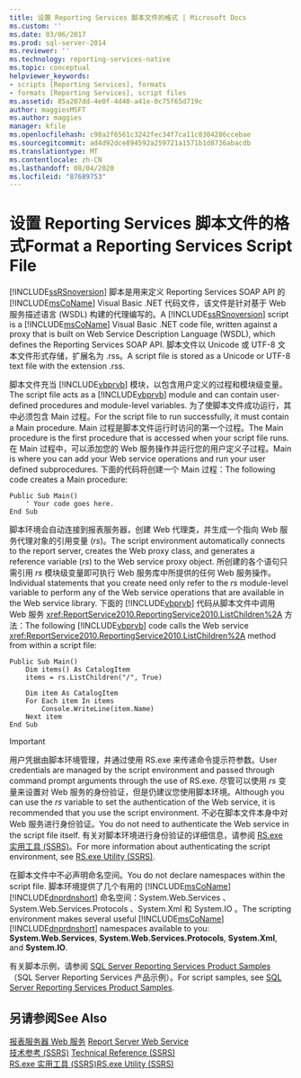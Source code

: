 ```yaml
---
title: 设置 Reporting Services 脚本文件的格式 | Microsoft Docs
ms.custom: ''
ms.date: 03/06/2017
ms.prod: sql-server-2014
ms.reviewer: ''
ms.technology: reporting-services-native
ms.topic: conceptual
helpviewer_keywords:
- scripts [Reporting Services], formats
- formats [Reporting Services], script files
ms.assetid: 85a207dd-4e0f-4d40-a41e-0c75f65d719c
author: maggiesMSFT
ms.author: maggies
manager: kfile
ms.openlocfilehash: c98a2f6561c3242fec34f7ca11c8304286ccebae
ms.sourcegitcommit: ad4d92dce894592a259721a1571b1d8736abacdb
ms.translationtype: MT
ms.contentlocale: zh-CN
ms.lasthandoff: 08/04/2020
ms.locfileid: "87689753"
---
```

# <a name="format-a-reporting-services-script-file"></a><span data-ttu-id="cc1dc-102">设置 Reporting Services 脚本文件的格式</span><span class="sxs-lookup"><span data-stu-id="cc1dc-102">Format a Reporting Services Script File</span></span>
  <span data-ttu-id="cc1dc-103">[!INCLUDE[ssRSnoversion](../../includes/ssrsnoversion-md.md)] 脚本是用来定义 Reporting Services SOAP API 的 [!INCLUDE[msCoName](../../includes/msconame-md.md)] Visual Basic .NET 代码文件，该文件是针对基于 Web 服务描述语言 (WSDL) 构建的代理编写的。</span><span class="sxs-lookup"><span data-stu-id="cc1dc-103">A [!INCLUDE[ssRSnoversion](../../includes/ssrsnoversion-md.md)] script is a [!INCLUDE[msCoName](../../includes/msconame-md.md)] Visual Basic .NET code file, written against a proxy that is built on Web Service Description Language (WSDL), which defines the Reporting Services SOAP API.</span></span> <span data-ttu-id="cc1dc-104">脚本文件以 Unicode 或 UTF-8 文本文件形式存储，扩展名为 .rss。</span><span class="sxs-lookup"><span data-stu-id="cc1dc-104">A script file is stored as a Unicode or UTF-8 text file with the extension .rss.</span></span>  
  
 <span data-ttu-id="cc1dc-105">脚本文件充当 [!INCLUDE[vbprvb](../../includes/vbprvb-md.md)] 模块，以包含用户定义的过程和模块级变量。</span><span class="sxs-lookup"><span data-stu-id="cc1dc-105">The script file acts as a [!INCLUDE[vbprvb](../../includes/vbprvb-md.md)] module and can contain user-defined procedures and module-level variables.</span></span> <span data-ttu-id="cc1dc-106">为了使脚本文件成功运行，其中必须包含 Main 过程。</span><span class="sxs-lookup"><span data-stu-id="cc1dc-106">For the script file to run successfully, it must contain a Main procedure.</span></span> <span data-ttu-id="cc1dc-107">Main 过程是脚本文件运行时访问的第一个过程。</span><span class="sxs-lookup"><span data-stu-id="cc1dc-107">The Main procedure is the first procedure that is accessed when your script file runs.</span></span> <span data-ttu-id="cc1dc-108">在 Main 过程中，可以添加您的 Web 服务操作并运行您的用户定义子过程。</span><span class="sxs-lookup"><span data-stu-id="cc1dc-108">Main is where you can add your Web service operations and run your user defined subprocedures.</span></span> <span data-ttu-id="cc1dc-109">下面的代码将创建一个 Main 过程：</span><span class="sxs-lookup"><span data-stu-id="cc1dc-109">The following code creates a Main procedure:</span></span>  
  
```  
Public Sub Main()  
    ' Your code goes here.  
End Sub  
```  
  
 <span data-ttu-id="cc1dc-110">脚本环境会自动连接到报表服务器，创建 Web 代理类，并生成一个指向 Web 服务代理对象的引用变量 (*rs*)。</span><span class="sxs-lookup"><span data-stu-id="cc1dc-110">The script environment automatically connects to the report server, creates the Web proxy class, and generates a reference variable (*rs*) to the Web service proxy object.</span></span> <span data-ttu-id="cc1dc-111">所创建的各个语句只需引用 *rs* 模块级变量即可执行 Web 服务库中所提供的任何 Web 服务操作。</span><span class="sxs-lookup"><span data-stu-id="cc1dc-111">Individual statements that you create need only refer to the *rs* module-level variable to perform any of the Web service operations that are available in the Web service library.</span></span> <span data-ttu-id="cc1dc-112">下面的 [!INCLUDE[vbprvb](../../includes/vbprvb-md.md)] 代码从脚本文件中调用 Web 服务 <xref:ReportService2010.ReportingService2010.ListChildren%2A> 方法：</span><span class="sxs-lookup"><span data-stu-id="cc1dc-112">The following [!INCLUDE[vbprvb](../../includes/vbprvb-md.md)] code calls the Web service <xref:ReportService2010.ReportingService2010.ListChildren%2A> method from within a script file:</span></span>  
  
```  
Public Sub Main()  
    Dim items() As CatalogItem  
    items = rs.ListChildren("/", True)  
  
    Dim item As CatalogItem  
    For Each item In items  
        Console.WriteLine(item.Name)  
    Next item  
End Sub   
```  
  
> [!IMPORTANT]  
>  <span data-ttu-id="cc1dc-113">用户凭据由脚本环境管理，并通过使用 RS.exe 来传递命令提示符参数。</span><span class="sxs-lookup"><span data-stu-id="cc1dc-113">User credentials are managed by the script environment and passed through command prompt arguments through the use of RS.exe.</span></span> <span data-ttu-id="cc1dc-114">尽管可以使用 *rs* 变量来设置对 Web 服务的身份验证，但是仍建议您使用脚本环境。</span><span class="sxs-lookup"><span data-stu-id="cc1dc-114">Although you can use the *rs* variable to set the authentication of the Web service, it is recommended that you use the script environment.</span></span> <span data-ttu-id="cc1dc-115">不必在脚本文件本身中对 Web 服务进行身份验证。</span><span class="sxs-lookup"><span data-stu-id="cc1dc-115">You do not need to authenticate the Web service in the script file itself.</span></span> <span data-ttu-id="cc1dc-116">有关对脚本环境进行身份验证的详细信息，请参阅 [RS.exe 实用工具 (SSRS)](rs-exe-utility-ssrs.md)。</span><span class="sxs-lookup"><span data-stu-id="cc1dc-116">For more information about authenticating the script environment, see [RS.exe Utility &#40;SSRS&#41;](rs-exe-utility-ssrs.md).</span></span>  
  
 <span data-ttu-id="cc1dc-117">在脚本文件中不必声明命名空间。</span><span class="sxs-lookup"><span data-stu-id="cc1dc-117">You do not declare namespaces within the script file.</span></span> <span data-ttu-id="cc1dc-118">脚本环境提供了几个有用的 [!INCLUDE[msCoName](../../includes/msconame-md.md)] [!INCLUDE[dnprdnshort](../../includes/dnprdnshort-md.md)] 命名空间：System.Web.Services  、System.Web.Services.Protocols  、System.Xml  和 System.IO  。</span><span class="sxs-lookup"><span data-stu-id="cc1dc-118">The scripting environment makes several useful [!INCLUDE[msCoName](../../includes/msconame-md.md)] [!INCLUDE[dnprdnshort](../../includes/dnprdnshort-md.md)] namespaces available to you: **System.Web.Services**, **System.Web.Services.Protocols**, **System.Xml**, and **System.IO**.</span></span>  
  
 <span data-ttu-id="cc1dc-119">有关脚本示例，请参阅 [SQL Server Reporting Services Product Samples](https://go.microsoft.com/fwlink/?LinkId=177889)（SQL Server Reporting Services 产品示例）。</span><span class="sxs-lookup"><span data-stu-id="cc1dc-119">For script samples, see [SQL Server Reporting Services Product Samples](https://go.microsoft.com/fwlink/?LinkId=177889).</span></span>  
  
## <a name="see-also"></a><span data-ttu-id="cc1dc-120">另请参阅</span><span class="sxs-lookup"><span data-stu-id="cc1dc-120">See Also</span></span>  
 <span data-ttu-id="cc1dc-121">[报表服务器 Web 服务](../report-server-web-service/report-server-web-service.md) </span><span class="sxs-lookup"><span data-stu-id="cc1dc-121">[Report Server Web Service](../report-server-web-service/report-server-web-service.md) </span></span>  
 <span data-ttu-id="cc1dc-122">[技术参考 (SSRS)](../technical-reference-ssrs.md) </span><span class="sxs-lookup"><span data-stu-id="cc1dc-122">[Technical Reference &#40;SSRS&#41;](../technical-reference-ssrs.md) </span></span>  
 [<span data-ttu-id="cc1dc-123">RS.exe 实用工具 (SSRS)</span><span class="sxs-lookup"><span data-stu-id="cc1dc-123">RS.exe Utility &#40;SSRS&#41;</span></span>](rs-exe-utility-ssrs.md)  
  
  
